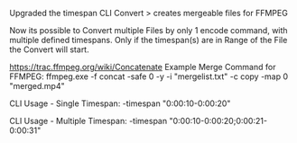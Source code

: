 Upgraded the timespan CLI Convert > creates mergeable files for FFMPEG

Now its possible to Convert multiple Files by only 1 encode command, with multiple defined timespans.
Only if the timespan(s) are in Range of the File the Convert will start.

https://trac.ffmpeg.org/wiki/Concatenate
Example Merge Command for FFMPEG:
ffmpeg.exe -f concat -safe 0 -y -i "mergelist.txt" -c copy -map 0 "merged.mp4"

CLI Usage - Single Timespan:
-timespan "0:00:10-0:00:20"

CLI Usage - Multiple Timespan:
-timespan "0:00:10-0:00:20;0:00:21-0:00:31"
